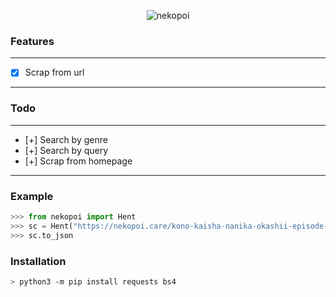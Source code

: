 <p align="center">
<img src="https://i.ibb.co/fHMgR1K/images-q-tbn-ANd9-Gc-Svzf1k-D0-UFBj-n2k-IDxm-A7-SGm-Ieb5-PQ0th0w-usqp-CAU.jpg" alt="nekopoi"/>
</p>

### Features
----------
- [x] Scrap from url
----------
### Todo
----------
- [+] Search by genre
- [+] Search by query
- [+] Scrap from homepage
----------

### Example
```python
>>> from nekopoi import Hent
>>> sc = Hent("https://nekopoi.care/kono-kaisha-nanika-okashii-episode-2-subtitle-indonesia/").getto
>>> sc.to_json
```

### Installation
```bash
> python3 -m pip install requests bs4
```
